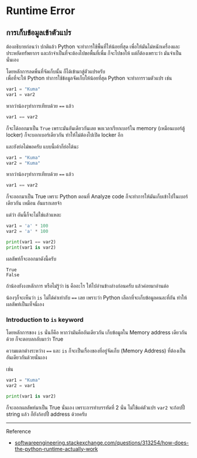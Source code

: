 # Runtime Error
## การเก็บข้อมูลเข้าตัวแปร
ต้องอธิบายก่อนว่า ปกติแล้ว Python จะทำการใช้พื้นที่ให้น้อยที่สุด เพื่อให้มันไม่หนักเครื่องและประหยัดทรัพยากร และถ้าจำเป็นที่จะต้องไปขอพื้นที่เพื่ม ก็จะไปขอให้ แต่ก็ต้องเพราะว่า มันจำเป็นนั่นเอง

โดยหลักการลดพิ้นที่จัดเก็บนั้น ก็ได้เข้ามาสู่ตัวแปรครับ<br>
เพื่อที่จะให้ Python ทำการใช้ข้อมูลจัดเก็บให้น้อยที่สุด Python จะทำการรวมตัวแปร เช่น
```python
var1 = "Kuma"
var1 = var2
```
หากว่าน้องๆทำการเทียบด้วย `==` แล้ว
```python
var1 == var2
```
ก็จะได้ออกมาเป็น `True` เพราะมันอันเดียวกันเลย พอเวลาเรียกเบอร์ใน memory (เหมือนเบอร์ตู้ locker) ก็จะบอกเบอร์เดียวกัน ทำให้ไม่ต้องไปเปิด locker อีก

และยังย่อไม่พอครับ แบบนี้เค้าก็ย่อได้นะ
```python
var1 = "Kuma"
var2 = "Kuma"
```
หากว่าน้องๆทำการเทียบด้วย `==` แล้ว
```python
var1 == var2
```
ก็จะออกมาเป็น True เพราะ Python ตอนที่ Analyze code ก็จะทำการให้มันเก็บเข้าไปในเบอร์เดียวกัน เหมือน อันแรกเลยจ้า

แต่ว่า อันนี้ก็จะไม่ใช่แล้วแหละ
```python
var1 = 'a' * 100
var2 = 'a' * 100

print(var1 == var2)
print(var1 is var2)
```
ผลลัพท์ก็จะออกมาดังนี้ครับ
```
True
False
```
ถ้าน้องยังงงหลักการ หรือไม่รู้ว่า is คืออะไร ให้ไปอ่านข้างล่างก่อนครับ แล้วค่อยมาอ่านต่อ

น้องๆก็จะเห็นว่า `is` ไม่ได้ค่าเท่ากับ `==` เลย เพราะว่า Python เลือกที่จะเก็บข้อมูลคนละที่กัน ทำให้ผลลัพท์เป็นเท็จนี่เอง

### Introduction to `is` keyword
โดยหลักการของ `is` นั่นก็คือ หากว่ามันคืออันเดียวกัน เก็บข้อมูลใน Memory address เดียวกันด้วย ก็จะตอบลกลับมาว่า True

ความแตกต่างระหว่าง `==` และ `is` ก็จะเป็นเรื่องของที่อยู่จัดเก็บ (Memory Address) ที่ต้องเป็นอันเดียวกันด้วยนั่นเอง

เช่น
```python
var1 = "Kuma"
var2 = var1

print(var1 is var2)
```
ก็จะออกผลลัพท์มาเป็น True นั่นเอง เพราะการทำบรรทัดที่ 2 นั่น ไม่ใช้แค่ตัวแปร `var2` จะก้อปปี้ string แล้ว ก็ยังก้อปปี้ address ด้วยครับ

---
Reference
- [softwareengineering.stackexchange.com/questions/313254/how-does-the-python-runtime-actually-work](https://softwareengineering.stackexchange.com/questions/313254/how-does-the-python-runtime-actually-work)

